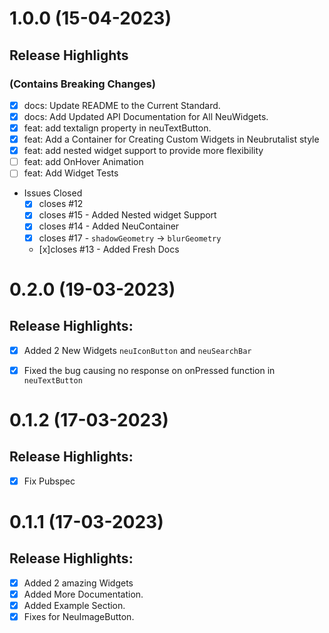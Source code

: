 # 1.0.0 (15-04-2023)

## Release Highlights
### (Contains Breaking Changes)
- [x] docs: Update README to the Current Standard. 
- [x] docs: Add Updated API Documentation for All NeuWidgets.
- [x] feat: add textalign property in neuTextButton.
- [x] feat: Add a Container for Creating Custom Widgets in Neubrutalist style
- [x] feat: add nested widget support to provide more flexibility
- [ ] feat: add OnHover Animation
- [ ] feat: Add Widget Tests
- Issues Closed
  - [x] closes #12 
  - [x] closes #15 - Added Nested widget Support 
  - [x] closes #14 - Added NeuContainer
  - [x] closes #17  -  `shadowGeometry` -> `blurGeometry` 
  - [x]closes #13 - Added Fresh Docs 

# 0.2.0 (19-03-2023)
## Release Highlights:
- [x] Added 2 New Widgets `neuIconButton` and `neuSearchBar`
- [x] Fixed the bug causing no response on onPressed function in `neuTextButton`
 

# 0.1.2 (17-03-2023)
## Release Highlights:
- [x] Fix Pubspec


# 0.1.1 (17-03-2023)
## Release Highlights:
- [x] Added 2 amazing Widgets
- [x] Added More Documentation.
- [x] Added Example Section.
- [x] Fixes for NeuImageButton.
